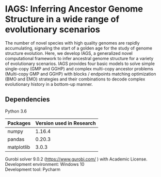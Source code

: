# IAGS: Inferring Ancestor Genome Structure in a wide range of evolutionary scenarios

The number of novel species with high quality genomes are rapidly accumulating, signaling the start of a golden age for the study of genome structure evolution. Here, we develop IAGS, a generalized novel computational framework to infer ancestral genome structure for a variety of evolutionary scenarios. IAGS provides four basic models to solve simple single-copy (GMP and GGHP) and complex multi-copy ancestor problems (Multi-copy GMP and GGHP) with blocks / endpoints matching optimization (BMO and EMO) strategies and their combinations to decode complex evolutionary history in a bottom-up manner.

## Dependencies
Python 3.6

Packages  | Version used in Research|
--------- | --------|
numpy  | 1.16.4 |
pandas  | 0.20.3 |
matplotlib  | 3.0.3 |

Gurobi solver 9.0.2 (https://www.gurobi.com/ ) with Academic License.   
Development environment: Windows 10  
Development tool: Pycharm  
